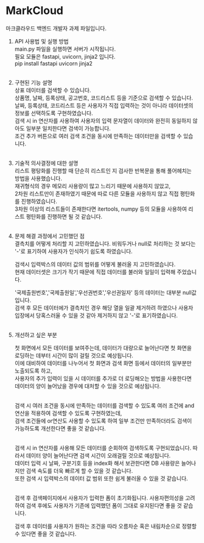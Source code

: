 # MarkCloud

마크클라우드 백엔드 개발자 과제 파일입니다.


1. API 사용법 및 실행 방법<br>
   main.py 파일을 실행하면 서버가 시작됩니다.<br>
   필요 모듈은 fastapi, uvicorn, jinja2 입니다.<br>
   pip install fastapi uvicorn jinja2<br><br>

   
2. 구현된 기능 설명<br>
   상표 데이터를 검색할 수 있습니다.<br>
   상품명, 날짜, 등록상태, 공고번호, 코드리스트 등을 기준으로 검색할 수 있습니다.<br>
   날짜, 등록상태, 코드리스트 등은 사용자가 직접 입력하는 것이 아니라 데이터셋의 정보를 선택하도록 구현하였습니다.<br>
   검색 시 in 연산자를 사용하여 사용자의 입력 문자열이 데이터와 완전히 동일하지 않아도 일부분 일치한다면 검색이 가능합니다.<br>
   조건 추가 버튼으로 여러 검색 조건을 동시에 만족하는 데이터만을 검색할 수 있습니다.<br><br>


   
3. 기술적 의사결정에 대한 설명<br>
   리스트 평탕화를 진행할 때 단순히 리스트인 지 검사한 반복문을 통해 풀어헤치는 방법을 사용했습니다.<br>
   재귀형식의 경우 메모리 사용량이 많고 느리기 때문에 사용하지 않았고,<br>
   2차원 리스트만이 존재하였기 때문에 따로 다른 모듈을 사용하지 않고 직접 평탄화를 진행하였습니다.<br>
   3차원 이상의 리스트들이 존재한다면 itertools, numpy 등의 모듈을 사용하여 리스트 평탄화를 진행하면 될 것 같습니다.<br><br>


   
4. 문제 해결 과정에서 고민했던 점<br>
   결측치를 어떻게 처리할 지 고민하였습니다. 비워두거나 null로 처리하는 것 보다는 '-'로 표기하여 사용자가 인식하기 쉽도록 하였습니다.<br>
   
   검색시 입력박스의 데이터 값의 범위를 어떻게 불러올 지 고민하였습니다.<br>
   현재 데이터셋은 크기가 작기 때문에 직접 데이터를 불러와 일일이 입력해 주었습니다.<br>
   
   '국제출원번호','국제출원일','우선권번호','우선권일자' 등의 데이터는 대부분 null값입니다.<br>
   검색 후 모든 데이터에가 결측치인 경우 해당 열을 일괄 제거하려 하였으나 사용자 입장에서 당혹스러울 수 있을 것 같아 제거하지 않고 '-'로 표기하였습니다.<br><br>



5. 개선하고 싶은 부분<br>
      
   첫 화면에서 모든 데이터를 보여주는데, 데이터가 대량으로 늘어난다면 첫 화면을 로딩하는 데부터 시간이 많이 걸릴 것으로 예상됩니다.<br>
   이에 대비하여 데이터를 나누어서 첫 화면과 검색 화면 등에서 데이터의 일부분만 노출되도록 하고,<br>
   사용자의 추가 입력이 있을 시 데이터를 추가로 더 로딩해오는 방법을 사용한다면 데이터의 양이 늘어났을 경우에 대처할 수 있을 것으로 예상됩니다.<br><br>
   
   검색 시 여러 조건을 동시에 만족하는 데이터를 검색할 수 있도록 여러 조건에 and연산을 적용하여 검색할 수 있도록 구현하였는데,<br>
   검색 조건들에 or연산도 사용할 수 있도록 하여 일부 조건만 만족하더라도 검색이 가능하도록 개선한다면 좋을 것 같습니다.<br><br>
   
   검색 시 in 연산자를 사용해 모든 데이터를 순회하여 검색하도록 구현되었습니다. 따라서 데이터 양이 늘어난다면 검색 시간이 오래걸릴 것으로 예상됩니다.<br>
   데이터 입력 시 날짜, 구분기호 등을 index화 해서 보관한다면 DB 사용량은 늘어나지만 검색 속도를 더욱 빠르게 할 수 있을 것 같습니다.<br>
   또한 검색 시 입력박스의 데이터 값 범위 또한 쉼게 불러올 수 있을 것 같습니다.<br><br>
   
   검색 후 검색페이지에서 사용자가 입력한 폼이 초기화됩니다. 사용자편의성을 고려하여 검색 후에도 사용자가 기존에 입력했던 폼이 그대로 유지된다면 좋을 것 같습니다.<br>
   
   검색 후 데이터를 사용자가 원하는 조건을 따라 오름차순 혹은 내림차순으로 정렬할 수 있다면 좋을 것 같습니다.

   
